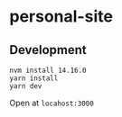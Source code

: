 # personal-site

## Development

```
nvm install 14.16.0
yarn install
yarn dev
```

Open at `locahost:3000`
